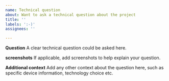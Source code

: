 ```yaml
---
name: Technical question
about: Want to ask a technical question about the project
title: ''
labels: ':-)'
assignees: ''

---
```


**Question**
A clear technical question could be asked here.

**screenshots**
If applicable, add screenshots to help explain your question.

**Additional context**
Add any other context about the question here, such as specific device information, technology choice etc.
